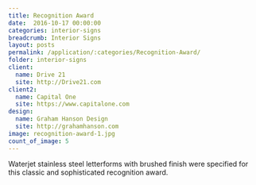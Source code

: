 ```yaml
---
title: Recognition Award
date:  2016-10-17 00:00:00
categories: interior-signs
breadcrumb: Interior Signs
layout: posts
permalink: /application/:categories/Recognition-Award/
folder: interior-signs
client:
  name: Drive 21
  site: http://Drive21.com
client2: 
  name: Capital One
  site: https://www.capitalone.com 
design:
  name: Graham Hanson Design
  site: http://grahamhanson.com
image: recognition-award-1.jpg
count_of_image: 5
---
```


<div class="col-xs-12 col-sm-12 col-md-12 col-lg-12">
  <div class="fotorama application-item__slider" data-nav="thumbs" data-thumbheight="109" border-width="3" data-maxheight="500">
    <a {{ href | img : "fotorama/recognition-award-1.jpg" }}></a>
    <a {{ href | img : "fotorama/recognition-award-2.jpg" }}></a>
    <a {{ href | img : "fotorama/recognition-award-3.jpg" }}></a>
    <a {{ href | img : "fotorama/recognition-award-4.jpg" }}></a>
    <a {{ href | img : "fotorama/recognition-award-5.jpg" }}></a>
  </div>
  <div class="visible-xs application-item__icon-slider">
    <i class="icon-swipe"></i>
  </div>
<p class="application-item__content application-item__content--bottom">
    Waterjet stainless steel letterforms with brushed finish were specified for this classic and sophisticated recognition award. 
  </p>
</div>
